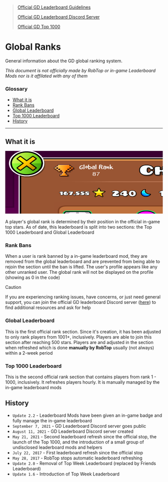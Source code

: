 > [Official GD Leaderboard Guidelines](https://www.robtopgames.com/files/GDLeaderboards.pdf)
> 
> [Official GD Leaderboard Discord Server](https://discord.gg/PwdrGesHC6)
> 
> [Official GD Top 1000](https://www.boomlings.com/database/accounts/getTop1000.php)

# Global Ranks
General information about the GD global ranking system.

*This document is not officially made by RobTop or in-game Leaderboard Mods nor is it affilated with any of them*

<!-- EDITOR'S NOTE: Rank Bans purposefully is linked to what it is to avoid -->
### Glossary
* [What it is](#what-it-is)
* [Rank Bans](#what-it-is)
* [Global Leaderboard](#global-leaderboard)
* [Top 1000 Leaderboard](#top-1000-leaderboard)
* [History](#history)

---

## What it is

<img src="../assets/gd_profile_1919857_rankGlobal.png" alt="GD profile of accountID 1919857 zoomed in onto the global rank" width=540px height=200px>

<br>

A player's global rank is determined by their position in the official in-game top stars. As of date, this leaderboard is split into two sections: the Top 1000 Leaderboard and Global Leaderboard

### Rank Bans

When a user is rank banned by a in-game leaderboard mod, they are removed from the global leaderboard and are prevented from being able to rejoin the section until the ban is lifted. The user's profile appears like any other unranked user. The global rank will not be displayed on the profile (showing as 0 in the code)

> [!CAUTION]  
> If you are experiencing ranking issues, have concerns, or just need general support, you can join the official GD leaderboard Discord server ([here](https://discord.gg/PwdrGesHC6)) to find additional resources and ask for help

### Global Leaderboard

This is the first official rank section. Since it's creation, it has been adjusted to only rank players from 1001+, inclusively. Players are able to join this section after reaching 500 stars. Players are and adjusted in the section when refreshed which is done __manually by RobTop__ usually (not always) within a 2-week period

### Top 1000 Leaderboard

This is the second official rank section that contains players from rank 1 - 1000, inclusively. It refreshes players hourly. It is manually managed by the in-game leaderboard mods

## History
* `Update 2.2` - Leaderboard Mods have been given an in-game badge and fully manage the in-game leaderboard
* `September 7, 2021` - GD Leaderboard Discord server goes public
* `August 11, 2021` - GD Leaderboard Discord server created
* `May 21, 2021` - Second leaderboard refresh since the official stop, the launch of the Top 1000, and the introduction of a small group of undisclosed leaderboard mods and helpers
* `July 22, 2017` - First leaderboard refresh since the official stop
* `May 28, 2017` - RobTop stops automatic leaderboard refreshing
* `Update 2.0` - Removal of Top Week Leaderboard (replaced by Friends Leaderboard)
* `Update 1.6` - Introduction of Top Week Leaderboard
